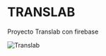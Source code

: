 # TRANSLAB

Proyecto Translab con firebase

![Translab](https://carocromatica.github.io/svg/translab.png)

